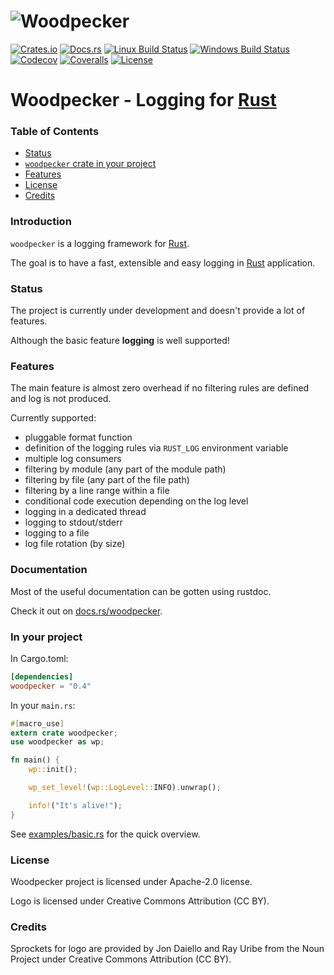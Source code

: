 # ![Woodpecker](https://cdn.rawgit.com/niamster/woodpecker/master/logo/woodpecker.png)

[![Crates.io](https://img.shields.io/crates/v/woodpecker.svg)](https://crates.io/crates/woodpecker)
[![Docs.rs](https://docs.rs/woodpecker/badge.svg)](https://docs.rs/woodpecker)
[![Linux Build Status](https://travis-ci.org/niamster/woodpecker.svg?branch=master)](https://travis-ci.org/niamster/woodpecker)
[![Windows Build Status](https://ci.appveyor.com/api/projects/status/ljd6pkh8fsx7oh7a/branch/master?svg=true)](https://ci.appveyor.com/project/niamster/woodpecker)
[![Codecov](https://codecov.io/gh/niamster/woodpecker/branch/master/graph/badge.svg)](https://codecov.io/gh/niamster/woodpecker)
[![Coveralls](https://coveralls.io/repos/github/niamster/woodpecker/badge.svg?branch=master)](https://coveralls.io/github/niamster/woodpecker?branch=master)
[![License](https://img.shields.io/crates/l/woodpecker.svg)](https://opensource.org/licenses/Apache-2.0)

# Woodpecker - Logging for [Rust][rust]

### Table of Contents

* [Status](#status)
* [`woodpecker` crate in your project](#in-your-project)
* [Features](#features)
* [License](#license)
* [Credits](#credits)

### Introduction

`woodpecker` is a logging framework for [Rust][rust].

The goal is to have a fast, extensible and easy logging in [Rust][rust] application.

[rust]: http://rust-lang.org

### Status

The project is currently under development and doesn't provide a lot of features.

Although the basic feature **logging** is well supported!

### Features
The main feature is almost zero overhead if no filtering rules are defined and log is not produced.

Currently supported:
* pluggable format function
* definition of the logging rules via `RUST_LOG` environment variable
* multiple log consumers
* filtering by module (any part of the module path)
* filtering by file (any part of the file path)
* filtering by a line range within a file
* conditional code execution depending on the log level
* logging in a dedicated thread
* logging to stdout/stderr
* logging to a file
* log file rotation (by size)

### Documentation

Most of the useful documentation can be gotten using rustdoc.

Check it out on [docs.rs/woodpecker](https://docs.rs/woodpecker).

### In your project

In Cargo.toml:

```toml
[dependencies]
woodpecker = "0.4"
```

In your `main.rs`:

```rust
#[macro_use]
extern crate woodpecker;
use woodpecker as wp;

fn main() {
    wp::init();

    wp_set_level!(wp::LogLevel::INFO).unwrap();

    info!("It's alive!");
}
```

See [examples/basic.rs](https://github.com/niamster/woodpecker/blob/master/examples/basic.rs) for the quick overview.

### License
Woodpecker project is licensed under Apache-2.0 license.

Logo is licensed under Creative Commons Attribution (CC BY).

### Credits
Sprockets for logo are provided by Jon Daiello and Ray Uribe from the Noun Project under Creative Commons Attribution (CC BY).
